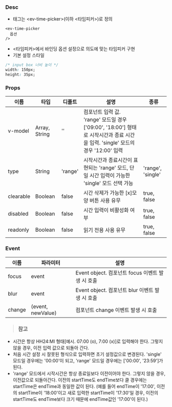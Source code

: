 ### Desc
- 태그는 &lt;ev-time-picker&gt;(이하 <타임피커>)로 정의

```
<ev-time-picker
  옵션
/>
```
- <타임피커>에서 바인딩 옵션 설정으로 의도에 맞는 타임피커 구현
- 기본 설정 스타일
```css
/* input box 너비 높이 */
width: 150px;
height: 35px;
```
 

### Props

| 이름 | 타입 | 디폴트 | 설명 | 종류 |
| --- | ---- | ----- | ---- | --- |
| v-model | Array, String | '' | 컴포넌트 입력 값. 'range' 모드일 경우 ['09:00', '18:00'] 형태로 시작시간과 종료 시간을 입력. 'single' 모드의 경우 '12:00' 입력 | |
| type | String | 'range' | 시작시간과 종료시간이 표현되는 'range' 모드, 단일 시간 입력이 가능한 'single' 모드 선택 가능 | 'range', 'single' |
| clearable | Boolean | false | 시간 삭제가 가능한 [x]모양 버튼 사용 유무 | true, false|
| disabled | Boolean | false | 시간 입력이 비활성화 여부 | true, false|
| readonly | Boolean | false | 읽기 전용 사용 유무 | true, false|

### Event

 | 이름 | 파라미터 | 설명 |
 | ---- | ------- | ---- |
 | focus | event | Event object. 컴포넌트 focus 이벤트 발생 시 호출 |
 | blur | event | Event object. 컴포넌트 blur 이벤트 발생 시 호출 |
 | change | (event, newValue) | 컴포넌트 change 이벤트 발생 시 호출 |


>### 참고
- 시간은 항상 HH24:MI 형태[예시. 07:00 (o), 7:00 (x)]로 입력해야 한다. 그렇지 않을 경우, 이전 입력 값으로 되돌아 간다.
- 처음 시간 설정 시 잘못된 형식으로 입력하면 초기 설정값으로 변경된다. 'single' 모드일 경우에는 '00:00'이 되고, 'range' 모드일 경우에는 ['00:00', '23:59']가 된다.  
- 'range' 모드에서 시작시간은 항상 종료일보다 이전이어야 한다. 그렇지 않을 경우, 이전값으로 되돌아간다. 이전의 startTime도 endTime보다 클 경우에는 startTime은 endTime과 동일한 값이 된다.
(예를 들어 endTime이 '17:00', 이전의 startTime이 '18:00'이고 새로 입력한 startTime이 '17:30'일 경우, 이전의 startTime도 endTime보다 크기 때문에 endTime값인 '17:00'이 된다.)

